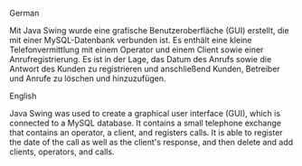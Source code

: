 German

Mit Java Swing wurde eine grafische Benutzeroberfläche (GUI) erstellt, die mit einer MySQL-Datenbank verbunden ist. Es enthält eine kleine Telefonvermittlung mit einem Operator und einem Client sowie einer Anrufregistrierung. Es ist in der Lage, das Datum des Anrufs sowie die Antwort des Kunden zu registrieren und anschließend Kunden, Betreiber und Anrufe zu löschen und hinzuzufügen.

English

Java Swing was used to create a graphical user interface (GUI), which is connected to a MySQL database. It contains a small telephone exchange that contains an operator, a client, and registers calls. It is able to register the date of the call as well as the client's response, and then delete and add clients, operators, and calls.
